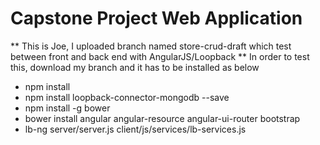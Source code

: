 # Capstone Project Web Application

** This is Joe, I uploaded branch named store-crud-draft which test between front and back end with AngularJS/Loopback
** In order to test this, download my branch and it has to be installed as below

- npm install
- npm install loopback-connector-mongodb --save
- npm install -g bower
- bower install angular angular-resource angular-ui-router bootstrap
- lb-ng server/server.js client/js/services/lb-services.js
